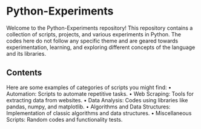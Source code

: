 # Python-Experiments
Welcome to the Python-Experiments repository! This repository contains a collection of scripts, projects, and various experiments in Python. The codes here do not follow any specific theme and are geared towards experimentation, learning, and exploring different concepts of the language and its libraries.

## Contents
Here are some examples of categories of scripts you might find:
• Automation: Scripts to automate repetitive tasks.
• Web Scraping: Tools for extracting data from websites.
• Data Analysis: Codes using libraries like pandas, numpy, and matplotlib.
• Algorithms and Data Structures: Implementation of classic algorithms and data structures.
• Miscellaneous Scripts: Random codes and functionality tests.
